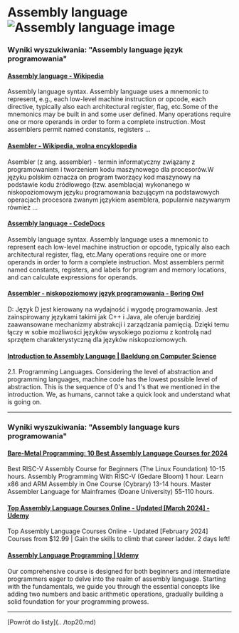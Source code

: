 # Assembly language ![Assembly language image](https://www.tiobe.com/wp-content/themes/tiobe/tiobe-index/images/Assembly_language.png)

### Wyniki wyszukiwania: "Assembly language język programowania" 

#### [Assembly language - Wikipedia](https://en.wikipedia.org/wiki/Assembly_language) 

 Assembly language syntax. Assembly language uses a mnemonic to represent, e.g., each low-level machine instruction or opcode, each directive, typically also each architectural register, flag, etc.Some of the mnemonics may be built in and some user defined. Many operations require one or more operands in order to form a complete instruction. Most assemblers permit named constants, registers ...




#### [Asembler - Wikipedia, wolna encyklopedia](https://pl.wikipedia.org/wiki/Asembler) 

 Asembler (z ang. assembler) - termin informatyczny związany z programowaniem i tworzeniem kodu maszynowego dla procesorów.W języku polskim oznacza on program tworzący kod maszynowy na podstawie kodu źródłowego (tzw. asemblacja) wykonanego w niskopoziomowym języku programowania bazującym na podstawowych operacjach procesora zwanym językiem asemblera, popularnie nazywanym również ...




#### [Assembly language - CodeDocs](https://codedocs.org/what-is/assembly-language) 

 Assembly language syntax. Assembly language uses a mnemonic to represent each low-level machine instruction or opcode, typically also each architectural register, flag, etc.Many operations require one or more operands in order to form a complete instruction. Most assemblers permit named constants, registers, and labels for program and memory locations, and can calculate expressions for operands.




#### [Assembler - niskopoziomowy język programowania - Boring Owl](https://boringowl.io/blog/assembler-niskopoziomowy-jezyk-programowania) 

 D: Język D jest kierowany na wydajność i wygodę programowania. Jest zainspirowany językami takimi jak C++ i Java, ale oferuje bardziej zaawansowane mechanizmy abstrakcji i zarządzania pamięcią. Dzięki temu łączy w sobie możliwości języków wysokiego poziomu z kontrolą nad sprzętem charakterystyczną dla języków niskopoziomowych.




#### [Introduction to Assembly Language | Baeldung on Computer Science](https://www.baeldung.com/cs/assembly-language) 

 2.1. Programming Languages. Considering the level of abstraction and programming languages, machine code has the lowest possible level of abstraction. This is the sequence of 0's and 1's that we mentioned in the introduction. We, as humans, cannot take a quick look and understand what is going on.






---

### Wyniki wyszukiwania: "Assembly language kurs programowania" 

#### [Bare-Metal Programming: 10 Best Assembly Language Courses for 2024](https://www.classcentral.com/report/best-assembly-courses/) 

 Best RISC-V Assembly Course for Beginners (The Linux Foundation) 10-15 hours. Assembly Programming With RISC-V (Gedare Bloom) 1 hour. Learn x86 and ARM Assembly in One Course (Cybrary) 13-14 hours. Master Assembler Language for Mainframes (Doane University) 55-110 hours.




#### [Top Assembly Language Courses Online - Updated [March 2024] - Udemy](https://www.udemy.com/topic/assembly-language/) 

 Top Assembly Language Courses Online - Updated [February 2024] Courses from $12.99 | Gain the skills to climb that career ladder. 2 days left!




#### [Assembly Language Programming | Udemy](https://www.udemy.com/course/assembly-language-programming/) 

 Our comprehensive course is designed for both beginners and intermediate programmers eager to delve into the realm of assembly language. Starting with the fundamentals, we guide you through the essential concepts like adding two numbers and basic arithmetic operations, gradually building a solid foundation for your programming prowess.






---

 [Powrót do listy](.. /top20.md)